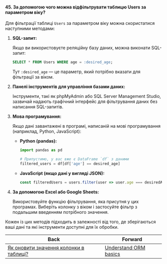 #### 45. За допомогою чого можна відфільтрувати таблицю Users за параметром віку?

Для фільтрації таблиці `Users` за параметром віку можна скористатися наступними методами:

1. **SQL-запит:**

   Якщо ви використовуєте реляційну базу даних, можна виконати SQL-запит:

   ```sql
   SELECT * FROM Users WHERE age = :desired_age;
   ```

   Тут `:desired_age` — це параметр, який потрібно вказати для фільтрації за віком.

2. **Панелі інструментів для управління базами даних:**

   Інструменти, такі як phpMyAdmin або SQL Server Management Studio, зазвичай надають графічний інтерфейс для фільтрування даних без написання SQL-запитів.

3. **Мова програмування:**

   Якщо дані завантажені в програмі, написаній на мові програмування (наприклад, Python, JavaScript):

   - **Python (pandas):**

     ```python
     import pandas as pd

     # Припустимо, у вас вже є DataFrame `df` з даними
     filtered_users = df[df['age'] == desired_age]
     ```

   - **JavaScript (якщо дані у вигляді JSON):**

     ```javascript
     const filteredUsers = users.filter(user => user.age === desiredAge);
     ```

4. **За допомогою Excel або Google Sheets:**

   Використовуйте функцію фільтрування, яка присутня у цих програмах. Виберіть колонку з віком і застосуйте фільтр з подальшим введенням потрібного значення.

Кожен із цих методів підходить в залежності від того, де зберігаються ваші дані та які інструменти доступні для їх обробки.

| Back | Forward |
|---|---|
| [Як оновити значення колонки в таблиці?](/ua/junior/database/how-to-update-column-value-in-table.md)  | [Understand ORM basics](/ua/junior/database/understand-object-relational-mapping-basics.md) |